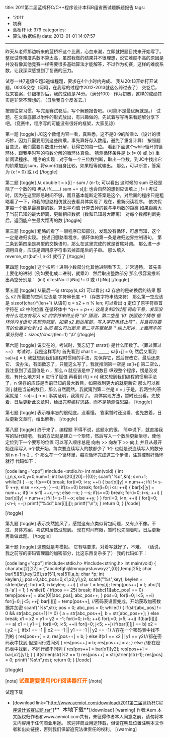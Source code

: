 title: 2011第二届蓝桥杯C/C++程序设计本科B组省赛试题解题报告
tags:
  - '2011'
  - 初赛
  - 蓝桥杯
id: 379
categories:
  - 算法/数据结构
date: 2013-01-01 14:07:57
---

昨天从老师那边听来的蓝桥杯这个比赛，心血来潮，立即就把题目找来开始写了。
整张试卷难度系数不算太高，虽然我做的结果并不很理想，说它难度不高的原因是并没有像其他竞赛一样需要很多基础算法才能解答，不过作为初赛，这样的难度系数，让我深深感觉到了复赛的压力。

试卷一共7道填空题3道编程题，要求在4个小时内完成。
我从20:13开始打开试题，00:05交卷（呵呵，在我写的过程中2012-2013就这么跨过去了）
交卷后，找来答案，仔细核对后，我的成绩是74分。（满分100）
作为初赛，这样的成绩其实是非常不理想的。（日后我自个反省去。）

按照往常习惯，写完竞赛试卷后，写个解题报告吧。（可能不是最优解就是。）
试题，在文章底部以附件的形式放出，有兴趣做的，先试着写写再来看题解分享下吧。（竞赛中，程序写的可能没有很好的框架，大家见谅）

第一题
[toggle]
JC这个数组内容一看，真熟悉，这不是0-9的阶乘么（设计的很巧妙，因为只需要用到这些阶乘，事先算好存入数组，避免了重复计算）
按照题目意思，我们需要对数进行分解，获得它的每一位。
看到下面这个while循环的循环体，跟我平时写的将数分解的循环体真像。
猜测循环条件是 (x != 0) 或 (x)
重新阅读程序。
程序的实现：对于每一个三位数判断，取出一位数，到JC中找出它的阶乘加到sum，将sum和自身比较，如果相等就输出。
那么，可以断言，答案为 (x != 0) 或 (x)
[/toggle]

第二题
[toggle]
从 double t = x[i] - sum / (n-1); 可以看出
这时候的 sum 已经是除了一个数的和
再从 if(____) sum += s[j];
也会自然的想到应该填上 j != i
考试时，因为在这里顾忌时间不够，而且基本能断定答案是这个，对后面的程序只是粗略看了一下，和我的思路相仿就没去看具体实现了
现在，重新阅读程序。
依次假定每一个数是最离群的数，算出平均值
计算去掉的数与平均数的距离
如果距离大于当前已知的最大距离，更新相应数据（数和已知最大距离）
对每个数都判断完后，返回能产生最大距离的数
[/toggle]

第三题
[toggle]
粗略的看了一眼程序已知部分，发现没有循环，可想而知，这个一定是递归实现。
按递归思路看程序，循环体的第一条是递归边界控制语句。
第二条到第四条是典型的交换语句，那么在这里完成的就是首尾对调。
那么进一步调用自身，应该是调用原字符串去掉首尾后的子串。
那么填入 reverse_str(buf+1,n-2) 就行了
[/toggle]

第四题
[toggle]
这个按照十进制小数部分化其他进制看下去，非常通畅。
首先乘上要化的进制（例如要化成二进制，就乘2）
然后取出整数部分
那么很容易推断出两空分别是：
(int) dTestNo
iT[iNo] != 0 或 iT[iNo]
[/toggle]

第五题
[toggle]
从最后一句 strcpy(s,s2) 可以看出 s2 存放的是轮换后的结果
那么 s2 所需要的空间应该是 字符串长度 +1 （存放字符串结束符）
那么第一空应该是 sizeof(char)*(len+1)
从语句 q = s2 + n % len;
可以看出 q 定位了原字符串首字符在 s2 中的位置
在循环体中 *q++ = *p++; 这是复制的过程
再向下看，发现没有什么地方有写入 s2 的字符串终止符 '\0'
猜测，第二空是 '\0'
按照这个猜想
循环体内 if语句 实现的就是，如果 s2 到达尾部，写入字符串终止符''，并且将将要写的位置定位到 s2 头部
那么可以断言 第二空答案就是 ''
综上所述，上面两空答案分别是：
sizeof(char)*(len+1)
'\0'
[/toggle]

第六题
[toggle]
说实在的，考试时，我忘记了 strstr() 是什么函数了。（罪过罪过~~）
考试时，我是这样写的
首先看到
char t = _____;
sa[i+j] = 0;
然后又看到
sa[i+j] = t;
我就想到我们编程时惯用的手法，先保存它，然后修改它，最后还原它、
没办法，有函数忘了，只能这么写了，我就推测第一空是 sa[i+j]
第二空么，我注意到了返回值是 n ，那么 n 就应该是中了的数目
纵观整个程序，愣是没发现，有什么地方对 n 进行了赋值
再看到 if(j &gt; n) 我又想到我们编程的惯用手法了，n 保存的应该是当前已知的最大数目，如果找到更大的就更新它
那么可以推测 j 就是当前的数目，那么自然而然，我就猜到第二空是 n = j
于是，我两空的答案就是：
sa[i+j]
n = j
事实证明，我猜对了。
具体实现方法，暂时还没看。先放着，日后更新此文章时，给出完整编程思路，而不是猜测性思路。
[/toggle]

第七题
[toggle]
表示概率忘的很彻底，没看懂。
答案暂时还没看，也先放着，日后更新文章时，给出解析。
[/toggle]

第八题
[toggle]
终于来了，编程题
不得不说，这题水的很。
简单说下，就直接我写的贴代码吧。
我的方法就是建立一个矩阵，然后写入一个数后更新坐标，使他定位到下一个要写的位置
可以写入顺序总是 向右 &gt;&gt; 向左下 &gt;&gt; 向上
并且从最开始连续写入 n个数开始，每次要连续写入的数都少了 1个
也就是说连续写入的数分别 n n-1 n-2 ...个
那么在一个循环里，每次循环完成这三个步骤，注意控制好循环就行
代码如下：

[code lang="cpp"]
#include &lt;stdio.h&gt;
int main(void)
{
	int i,j,n,s,x=0,y=0,num=1;
	int bar[20][20]={{0}};
	scanf(&quot;%d&quot;,&amp;n);
	s=n+1;
	while(1)
	{
		--s;
		if(s==0) break;
		for(i=0; i&lt;s; ++i)
		{
			bar[x][y] = num++;
			if(i != s-1) ++y;
			else
				++x,--y;
		}
		--s;
		if(s==0) break;
		for(i=0; i&lt;s; ++i)
		{
			bar[x][y] = num++;
			if(i != s-1) ++x,--y;
			else
				--x;
		}
		--s;
		if(s==0) break;
		for(i=0; i&lt;s; ++i)
		{
			bar[x][y] = num++;
			if(i != s-1) --x;
			else
				++y;
		}
	}
	for(i=0; i&lt;n; ++i)
	{
		for(j=0; j&lt;n-i; ++j)
			printf(&quot;%4d&quot;,bar[i][j]);
		printf(&quot;\n&quot;);
	}
	return 0;
}
[/code]

[/toggle]

第九题
[toggle]
表示突然抽风了，感觉这有点类似背包问题，又有点不像。不过，具体方案，考试时居然没想到。
现在时间有限，暂时也先搁着吧，日后更新再重做此题。
[/toggle]

第十题
[toggle]
这题就是考模拟。
它有啥要求，对着写就好了，不难。
（话说，我之前写的密码管理器的加密部分，比这东西复杂多了）
我的代码如下：

[code lang="cpp"]
#include&lt;stdio.h&gt;
#include&lt;string.h&gt;
int main(void)
{
	char abc[2][27] = {&quot;abcdefghijklmnopqrstuvwxyz&quot;,{0}},temp[25];
	char bar[5][5],key[26],str[51],res[51],a,b;
	char *p;
	int keylen,i,j,pos=0,abc_pos=0,x1,x2,y1,y2;
	scanf(&quot;%s&quot;,key);
	keylen = strlen(key);
	for(i=0; i&lt;keylen; ++i)
	{
		char t = key[i];
		temp[pos++] = t;
		abc[1][t-'a'] = 1;
	}
	while(1)
	{
		if(pos == 25)	break;
		if(abc[1][abc_pos] == 0) temp[pos++] = abc[0][abc_pos];
		abc_pos++;
	}
	pos=0;
	for(i=0; i&lt;5; ++i)
		for(j=0; j&lt;5; ++j)
			bar[i][j] = temp[pos++];
	//密码表设置完成，开始获取加密数据并加密
	scanf(&quot;%s&quot;,str);
	pos = 0;
	abc_pos = 0;
	while(1)
	{
		if(str[abc_pos] != 0 &amp;&amp; str[abc_pos+1] != 0)
		{
			a = str[abc_pos++];
			b = str[abc_pos++];
		}
		else
			break;
		x1 = x2 = y1 = y2 = -1;
		for(i=0; i&lt;5; ++i)
			for(j=0; j&lt;5; ++j)
				if(bar[i][j] == a)
					x1 = i,y1 = j;
		for(i=0; i&lt;5; ++i)
			for(j=0; j&lt;5; ++j)
				if(bar[i][j] == b)
					x2 = i,y2 = j;
		if(x1 == -1 || x2 == -1 || y1 == -1 || y2 == -1)	//存在一个密码表中找不到的
		{
			res[pos++] = a;
			res[pos++] = b;
		}
		else if(x1 == x2 || y1 == y2)//都在密码表中找到,但是同行或同列
			{
				res[pos++] = b;
				res[pos++] = a;
			}
			else //都在密码表中找到，不同行或不同列
			{
				res[pos++] = bar[x1][y2];
				res[pos++] = bar[x2][y1];
			}
	}
	if(strlen(str)%2 == 1)
		res[pos++] = str[strlen(str)-1];
	res[pos] = 0;
	printf(&quot;%s\n&quot;,res);
	return 0;
}
[/code]

[/toggle]

[note]
<span style="color: #ff6600;"><big>**试题需要使用PDF阅读器打开**</big></span>
[/note]

试题下载

*   [download link="http://www.aemiot.com/download/2011第二届蓝桥杯C程序设计省赛试题.rar"]<span style="color: #050505;"><big>**  本地下载**</big></span>[/download]
[warning]
作者:Aem
本文版权归作者和www.aemiot.com共有，未征得作者本人同意之前，请勿将本文内容用于任何商业用途。 欢迎非商业用途转载，但请在明显位置注明本文作者和出处链接，否则我们保留追究法律责任的权利。
[/warning]